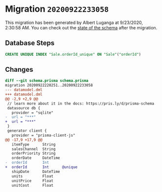# Migration `20200922233058`

This migration has been generated by Albert Luganga at 9/23/2020, 2:30:58 AM.
You can check out the [state of the schema](./schema.prisma) after the migration.

## Database Steps

```sql
CREATE UNIQUE INDEX "Sale.orderId_unique" ON "Sale"("orderId")
```

## Changes

```diff
diff --git schema.prisma schema.prisma
migration 20200922220251..20200922233058
--- datamodel.dml
+++ datamodel.dml
@@ -2,9 +2,9 @@
 // learn more about it in the docs: https://pris.ly/d/prisma-schema
 datasource db {
   provider = "sqlite"
-  url = "***"
+  url = "***"
 }
 generator client {
   provider = "prisma-client-js"
@@ -17,9 +17,9 @@
   itemType      String
   salesChannel  String
   orderPriority String
   orderDate     DateTime
-  orderId       Int
+  orderId       Int      @unique
   shipDate      DateTime
   units         Float
   unitPrice     Float
   unitCost      Float
```


